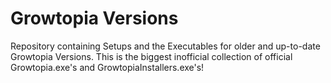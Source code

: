 # Growtopia Versions
Repository containing Setups and the Executables for older and up-to-date Growtopia Versions. This is the biggest inofficial collection of official Growtopia.exe's and GrowtopiaInstallers.exe's!
